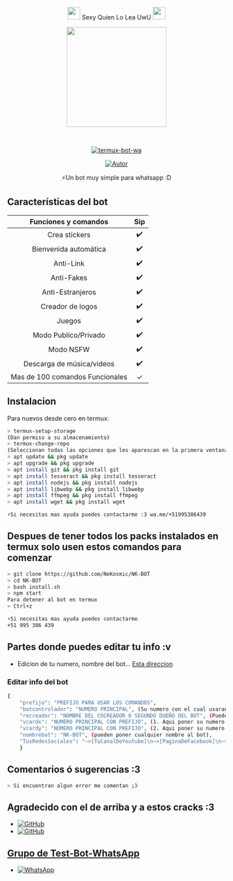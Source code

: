 <P align="center">
<img src="https://i.gifer.com/origin/84/84b7d7e62befb51f831bc0ed938c8742.gif" width="29px"> Sexy Quien Lo Lea UwU <img src="https://thumbs.gfycat.com/AdolescentAgileCoqui-size_restricted.gif" width="29px">
 <P align="center">
<img src="https://giffiles.alphacoders.com/152/15268.gif" width="230" height="230"/>
</p>
<br>

<p align="center">
<a href="#"><img title="termux-bot-wa" src="https://img.shields.io/badge/-TERMUX--BOT--WA-green?colorA=%23ff0000&colorB=%23017e40&style=for-the-badge"></a>
</p>
<p align="center">
<a href="https://github.com/NeKosmic"><img title="Autor" src="https://img.shields.io/badge/Autor-Matt_M-orange?style=for-the-badge&logo=github"></a>
</p>
 
</details>
<P align="center">
⚡Un bot muy simple para whatsapp :D

</p>

## Características del bot 
|  Funciones y comandos  |                                           Sip |
| :---------------------------------------------: | :-----------: |
| Crea stickers|✔️|
| Bienvenida automática|✔️|
| Anti-Link|✔️|
| Anti-Fakes|✔️|
| Anti-Estranjeros|✔️|
| Creador de logos|✔️|
| Juegos|✔️|
| Modo Publico/Privado|✔️|
| Modo NSFW|✔️|
| Descarga de música/videos|✔️|
| Mas de 100 comandos Funcionales|✓|

## Instalacion
Para nuevos desde cero en termux:
```bash
> termux-setup-storage
(Dan permiso a su almacenamiento)
> termux-change-repo
(Seleccionan todas las opciones que les aparescan en la primera ventana/En la segunda ventana seleccionan la opcion que contenga la letra 'termux.mentality.rip' )
> apt update && pkg update
> apt upgrade && pkg upgrade
> apt install git && pkg install git
> apt install tesseract && pkg install tesseract
> apt install nodejs && pkg install nodejs
> apt install libwebp && pkg install libwebp
> apt install ffmpeg && pkg install ffmpeg
> apt install wget && pkg install wget

⚡Si necesitas mas ayuda puedes contactarme :3 wa.me/+51995386439
```
## Despues de tener todos los packs instalados en termux solo usen estos comandos para comenzar
```bash
> git clone https://github.com/NeKosmic/NK-BOT 
> cd NK-BOT
> bash install.sh
> npm start
Para detener al bot en termux
> Ctrl+z

⚡Si necesitas mas ayuda puedes contactarme 
+51 995 386 439
```
## Partes donde puedes editar tu info :v
- Edicion de tu numero, nombre del bot... [Esta direccion](https://github.com/NeKosmic/NK-BOT/blob/main/informacion.json)

### Editar info del bot

```bash
{
    "prefijo": "PREFIJO PARA USAR LOS COMANDOS",
    "botcontrolador": "NUMERO PRINCIPAL", (Su numero con el cual usaran al bot por completo),
    "recreador": "NOMBRE DEL COCREADOR O SEGUNDO DUEÑO DEL BOT", (Pueden poner su nombre ú apodo ;v)
    "vcardx": "NUMERO PRINCIPAL CON PREFIJO", (1. Aqui poner su numero con el prefijo de su pais correspondiente, Ejm: "+51995386439"),
    "vcardy": "NÚMERO PRINCIPAL CON PREFIJO", (2. Aqui poner su numero con el prefijo de su pais correspondiente, Ejm: "+51 995 386 439"),
    "nombrebot": "NK-BOT", (pueden poner cualquier nombre al bot),
    "TusRedesSociales": "~>[TuCanalDeYoutube]\n~>[PaginaDeFacebook]\n~>[TusOtrasRedesSociales...]"
    }
```

## Comentarios ó sugerencias :3

```bash
> Si encuentran algun error me comentan ;)
```

## Agradecido con el de arriba y a estos cracks :3

* <a href="https://github.com/adiwajshing/Baileys"><img alt="GitHub" src="https://img.shields.io/badge/adiwajshing/Baileys%20-%23121011.svg?&style=for-the-badge&logo=github&logoColor=white">
* <a href="https://github.com/MhankBarBar"><img alt="GitHub" src="https://img.shields.io/badge/MhankBarBar%20-%23121011.svg?&style=for-the-badge&logo=github&logoColor=white">
## Grupo de Test-Bot-WhatsApp

* <a href="wa.me/51995386439"><img alt="WhatsApp" src="https://img.shields.io/badge/Mi%20Numero-25D366?style=for-the-badge&logo=whatsapp&logoColor=white"/></a>
